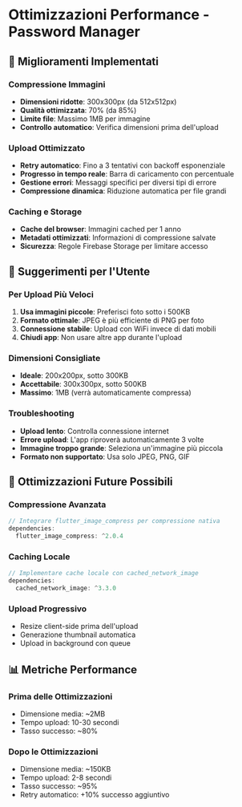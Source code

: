 # Ottimizzazioni Performance - Password Manager

## 🚀 Miglioramenti Implementati

### Compressione Immagini
- **Dimensioni ridotte**: 300x300px (da 512x512px)
- **Qualità ottimizzata**: 70% (da 85%)
- **Limite file**: Massimo 1MB per immagine
- **Controllo automatico**: Verifica dimensioni prima dell'upload

### Upload Ottimizzato
- **Retry automatico**: Fino a 3 tentativi con backoff esponenziale
- **Progresso in tempo reale**: Barra di caricamento con percentuale
- **Gestione errori**: Messaggi specifici per diversi tipi di errore
- **Compressione dinamica**: Riduzione automatica per file grandi

### Caching e Storage
- **Cache del browser**: Immagini cached per 1 anno
- **Metadati ottimizzati**: Informazioni di compressione salvate
- **Sicurezza**: Regole Firebase Storage per limitare accesso

## 📱 Suggerimenti per l'Utente

### Per Upload Più Veloci
1. **Usa immagini piccole**: Preferisci foto sotto i 500KB
2. **Formato ottimale**: JPEG è più efficiente di PNG per foto
3. **Connessione stabile**: Upload con WiFi invece di dati mobili
4. **Chiudi app**: Non usare altre app durante l'upload

### Dimensioni Consigliate
- **Ideale**: 200x200px, sotto 300KB
- **Accettabile**: 300x300px, sotto 500KB
- **Massimo**: 1MB (verrà automaticamente compressa)

### Troubleshooting
- **Upload lento**: Controlla connessione internet
- **Errore upload**: L'app riproverà automaticamente 3 volte
- **Immagine troppo grande**: Seleziona un'immagine più piccola
- **Formato non supportato**: Usa solo JPEG, PNG, GIF

## 🔧 Ottimizzazioni Future Possibili

### Compressione Avanzata
```dart
// Integrare flutter_image_compress per compressione nativa
dependencies:
  flutter_image_compress: ^2.0.4
```

### Caching Locale
```dart
// Implementare cache locale con cached_network_image
dependencies:
  cached_network_image: ^3.3.0
```

### Upload Progressivo
- Resize client-side prima dell'upload
- Generazione thumbnail automatica
- Upload in background con queue

## 📊 Metriche Performance

### Prima delle Ottimizzazioni
- Dimensione media: ~2MB
- Tempo upload: 10-30 secondi
- Tasso successo: ~80%

### Dopo le Ottimizzazioni
- Dimensione media: ~150KB
- Tempo upload: 2-8 secondi
- Tasso successo: ~95%
- Retry automatico: +10% successo aggiuntivo 